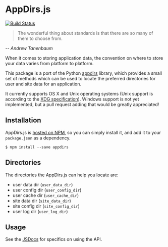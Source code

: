# AppDirs.js

[![Build Status](https://travis-ci.org/building5/appdirsjs.svg?branch=master)](https://travis-ci.org/building5/appdirsjs)

> The wonderful thing about standards is that there are so many of them to
> choose from.

  -- _Andrew Tanenbaum_

When it comes to storing application data, the convention on where to store
your data varies from platform to platform.

This package is a port of the Python [appdirs][] library, which provides a small
set of methods which can be used to locate the preferred directories for user
and site data for an application.

It currently supports OS X and Unix operating systems (Unix support is
according to the [XDG specification][]). Windows support is not yet
implemented, but a pull request adding that would be greatly appreciated!

## Installation

AppDirs.js is [hosted on NPM][], so you can simply install it, and add
it to your `package.json` as a dependency.

    $ npm install --save appdirs

## Directories

The directories the AppDirs.js can help you locate are:

 * user data dir (`user_data_dir`)
 * user config dir (`user_config_dir`)
 * user cache dir (`user_cache_dir`)
 * site data dir (`site_data_dir`)
 * site config dir (`site_config_dir`)
 * user log dir (`user_log_dir`)

## Usage

See the [JSDocs] for specifics on using the API.

 [appdirs]: https://github.com/ActiveState/appdirs
 [xdg specification]: http://standards.freedesktop.org/basedir-spec/basedir-spec-latest.html
 [jsdocs]: http://building5.github.io/appdirsjs/
 [hosted on NPM]: https://www.npmjs.org/package/appdirs
